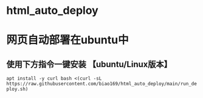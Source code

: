 # html_auto_deploy
# 网页自动部署在ubuntu中
## 使用下方指令一键安装 【ubuntu/Linux版本】
`
apt install -y curl
bash <(curl -sL https://raw.githubusercontent.com/biao169/html_auto_deploy/main/run_deploy.sh) 
`
